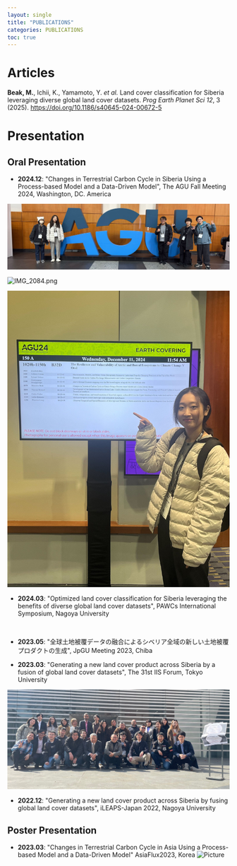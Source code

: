 ```yaml
---
layout: single
title: "PUBLICATIONS"
categories: PUBLICATIONS
toc: true
---
```


# Articles

**Beak, M.**, Ichii, K., Yamamoto, Y. *et al.* Land cover classification for Siberia leveraging diverse global land cover datasets. *Prog Earth Planet Sci* *12*, 3 (2025). https://doi.org/10.1186/s40645-024-00672-5

# Presentation

## Oral Presentation

- **2024.12**: "Changes in Terrestrial Carbon Cycle in Siberia Using a Process-based Model and a Data-Driven Model", The AGU Fall Meeting 2024, Washington, DC. America

![iOS 이미지.jpg](../images/2025-01-08-second/317a9ce33f9a97b868989110589018d4f3e745f6.jpg)

![IMG_2084.png](../images/2025-01-08-second/7d0a7b7c4bf453aa5590d6bf38f681623076cf94.png)

![IMG_2081.jpg](../images/2025-01-08-second/6e49fcfeed7cf4227980433648e644b785942c8d.jpg)

- **2024.03**: "Optimized land cover classification for Siberia leveraging the benefits of diverse global land cover datasets", PAWCs International Symposium, Nagoya University

<img title="" src="https://enpawcs.home.blog/wp-content/uploads/2024/03/img_8532.jpg" alt="" width="463" data-align="center">

- **2023.05**: "全球土地被覆データの融合によるシベリア全域の新しい土地被覆プロダクトの生成", JpGU Meeting 2023, Chiba

- **2023.03**: "Generating a new land cover product across Siberia by a fusion of global land cover datasets", The 31st IIS Forum, Tokyo University

![](../images/2025-01-08-second/2025-01-08-21-20-10-image.png)

- **2022.12**: "Generating a new land cover product across Siberia by fusing global land cover datasets", iLEAPS-Japan 2022, Nagoya University 

## Poster Presentation

- **2023.03**: "Changes in Terrestrial Carbon Cycle in Asia Using a Process-based Model and a Data-Driven Model" AsiaFlux2023, Korea ![Picture](https://ichiilab.weebly.com/uploads/1/0/9/1/109128265/published/img-1977.jpg?1704198328)

